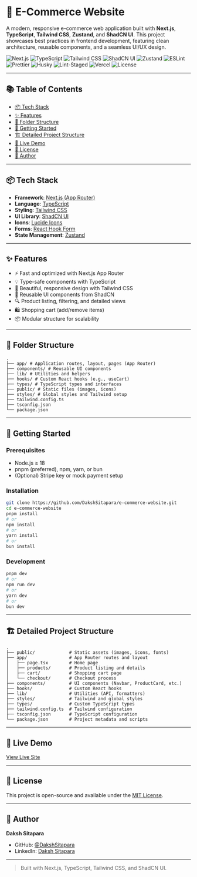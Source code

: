 # 🛒 E-Commerce Website

A modern, responsive e-commerce web application built with **Next.js**, **TypeScript**, **Tailwind CSS**, **Zustand**, and **ShadCN UI**. This project showcases best practices in frontend development, featuring clean architecture, reusable components, and a seamless UI/UX design.

![Next.js](https://img.shields.io/badge/Next.js-15.x-000000.svg?style=flat-square&logo=next.js)
![TypeScript](https://img.shields.io/badge/TypeScript-5.x-3178C6.svg?style=flat-square&logo=typescript)
![Tailwind CSS](https://img.shields.io/badge/Tailwind_CSS-3.x-38B2AC.svg?style=flat-square&logo=tailwind-css)
![ShadCN UI](https://img.shields.io/badge/ShadCN_UI-111827?style=for-the-badge)
![Zustand](https://img.shields.io/badge/Zustand-000000?style=for-the-badge&logo=Zustand&logoColor=white)
![ESLint](https://img.shields.io/badge/ESLint-8.x-4B32C3.svg?style=flat-square&logo=eslint)
![Prettier](https://img.shields.io/badge/Prettier-3.x-F7B93E.svg?style=flat-square&logo=prettier)
![Husky](https://img.shields.io/badge/Husky-8.x-000000.svg?style=flat-square)
![Lint-Staged](https://img.shields.io/badge/Lint--Staged-13.x-000000.svg?style=flat-square)
![Vercel](https://img.shields.io/badge/Vercel-Deploy-000000.svg?style=flat-square&logo=vercel)
![License](https://img.shields.io/badge/License-MIT-blue.svg?style=flat-square)

---

## 📚 Table of Contents

- [📦 Tech Stack](#-tech-stack)
- [✨ Features](#-features)
- [🧱 Folder Structure](#-folder-structure)
- [🚀 Getting Started](#-getting-started)
- [🏗️ Detailed Project Structure](#-detailed-project-structure)
- [🚀 Live Demo](#-live-demo)
- [📄 License](#-license)
- [👤 Author](#-author)

---

## 📦 Tech Stack

- **Framework**: [Next.js (App Router)](https://nextjs.org/docs/app)
- **Language**: [TypeScript](https://www.typescriptlang.org/)
- **Styling**: [Tailwind CSS](https://tailwindcss.com/)
- **UI Library**: [ShadCN UI](https://ui.shadcn.com/)
- **Icons**: [Lucide Icons](https://lucide.dev/)
- **Forms**: [React Hook Form](https://react-hook-form.com/)
- **State Management**: [Zustand](https://zustand-demo.pmnd.rs/)

---

## ✨ Features

- ⚡️ Fast and optimized with Next.js App Router
- 💡 Type-safe components with TypeScript
- 💅 Beautiful, responsive design with Tailwind CSS
- 🧩 Reusable UI components from ShadCN
- 🔍 Product listing, filtering, and detailed views
- 🛍️ Shopping cart (add/remove items)
- 📦 Modular structure for scalability

---

## 🧱 Folder Structure

```
.
├── app/ # Application routes, layout, pages (App Router)
├── components/ # Reusable UI components
├── lib/ # Utilities and helpers
├── hooks/ # Custom React hooks (e.g., useCart)
├── types/ # TypeScript types and interfaces
├── public/ # Static files (images, icons)
├── styles/ # Global styles and Tailwind setup
├── tailwind.config.ts
├── tsconfig.json
└── package.json
```

---

## 🚀 Getting Started

### Prerequisites

- Node.js ≥ 18
- pnpm (preferred), npm, yarn, or bun
- (Optional) Stripe key or mock payment setup

### Installation

```bash
git clone https://github.com/DakshSitapara/e-commerce-website.git
cd e-commerce-website
pnpm install
# or
npm install
# or
yarn install
# or
bun install
```

### Development

```bash
pnpm dev
# or
npm run dev
# or
yarn dev
# or
bun dev
```

---

## 🏗️ Detailed Project Structure

```
.
├── public/             # Static assets (images, icons, fonts)
├── app/                # App Router routes and layout
│   ├── page.tsx        # Home page
│   ├── products/       # Product listing and details
│   ├── cart/           # Shopping cart page
│   └── checkout/       # Checkout process
├── components/         # UI components (Navbar, ProductCard, etc.)
├── hooks/              # Custom React hooks
├── lib/                # Utilities (API, formatters)
├── styles/             # Tailwind and global styles
├── types/              # Custom TypeScript types
├── tailwind.config.ts  # Tailwind configuration
├── tsconfig.json       # TypeScript configuration
└── package.json        # Project metadata and scripts
```

---

## 🚀 Live Demo

[View Live Site](https://e-commerce-website-theta-rust.vercel.app/)

---

## 📄 License

This project is open-source and available under the [MIT License](LICENSE).

---

## 👤 Author

**Daksh Sitapara**  
- GitHub: [@DakshSitapara](https://github.com/DakshSitapara)  
- LinkedIn: [Daksh Sitapara](https://www.linkedin.com/in/daksh-sitapara-02b06b288)

---

> Built with Next.js, TypeScript, Tailwind CSS, and ShadCN UI.

